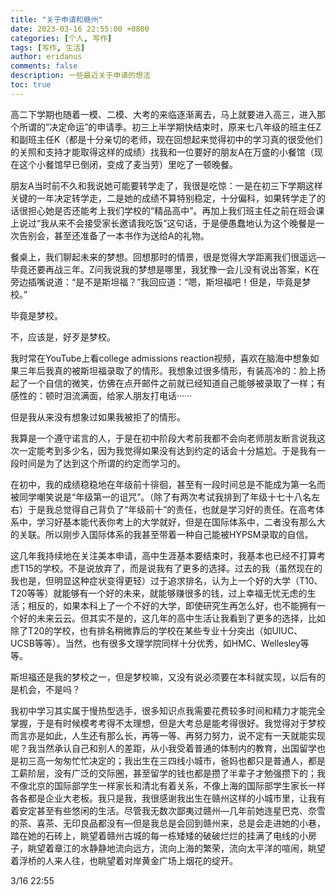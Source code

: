 ```yaml
---
title: "关于申请和赣州"
date: 2023-03-16 22:55:00 +0800
categories: [个人, 写作]
tags: [写作, 生活]
author: eridanus
comments: false
description: 一些最近关于申请的想法
toc: true
---
```


高二下学期也随着一模、二模、大考的来临逐渐离去，马上就要进入高三，进入那个所谓的“决定命运”的申请季。初三上半学期快结束时，原来七八年级的班主任Z和副班主任K（都是十分亲切的老师，现在回想起来觉得初中的学习真的很受他们的关照和支持才能取得这样的成绩）找我和一位要好的朋友A在万盛的小餐馆（现在这个小餐馆早已倒闭，变成了麦当劳）里吃了一顿晚餐。

朋友A当时前不久和我说她可能要转学走了，我很是吃惊：一是在初三下学期这样关键的一年决定转学走，二是她的成绩不算特别稳定，十分偏科，如果转学走了的话很担心她是否还能考上我们学校的“精品高中”。再加上我们班主任之前在班会课上说过“我从来不会接受家长邀请我吃饭”这句话，于是便愚蠢地认为这个晚餐是一次告别会，甚至还准备了一本书作为送给A的礼物。

餐桌上，我们聊起未来的梦想。回想那时的情景，很是觉得大学距离我们很遥远—毕竟还要再战三年。Z问我说我的梦想是哪里，我犹豫一会儿没有说出答案，K在旁边插嘴说道：“是不是斯坦福？”我回应道：“嗯，斯坦福吧！但是，毕竟是梦校。”

毕竟是梦校。

不，应该是，好歹是梦校。

我时常在YouTube上看college admissions reaction视频，喜欢在脑海中想象如果三年后我真的被斯坦福录取了的情形。我想象过很多情形，有装高冷的：脸上扬起了一个自信的微笑，仿佛在点开邮件之前就已经知道自己能够被录取了一样；有感性的：顿时泪流满面，给家人朋友打电话······

但是我从来没有想象过如果我被拒了的情形。

我算是一个遵守诺言的人，于是在初中阶段大考前我都不会向老师朋友断言说我这次一定能考到多少名，因为我觉得如果没有达到约定的话会十分尴尬。于是我有一段时间是为了达到这个所谓的约定而学习的。

在初中，我的成绩稳稳地在年级前十徘徊，甚至有一段时间总是不能成为第一名而被同学嘲笑说是“年级第一的诅咒”。（除了有两次考试我排到了年级十七十八名左右）于是我总觉得自己背负了“年级前十”的责任，也就是学习好的责任。在高考体系中，学习好基本能代表你考上的大学就好，但是在国际体系中，二者没有那么大的关联。所以刚步入国际体系的我甚至带着一种自己能被HYPSM录取的自信。

这几年我持续地在关注美本申请，高中生涯基本要结束时，我基本也已经不打算考虑T15的学校。不是说放弃了，而是说我有了更多的选择。过去的我（虽然现在的我也是，但明显这种症状变得更轻）过于追求排名，认为上一个好的大学（T10、T20等等）就能够有一个好的未来，就能够赚很多的钱，过上幸福无忧无虑的生活；相反的，如果本科上了一个不好的大学，即使研究生再怎么好，也不能拥有一个好的未来云云。但其实不是的，这几年的高中生活让我看到了更多的选择，比如除了T20的学校，也有排名稍微靠后的学校在某些专业十分突出（如UIUC、UCSB等等）。当然，也有很多文理学院同样十分优秀，如HMC、Wellesley等等。

斯坦福还是我的梦校之一，但是梦校嘛，又没有说必须要在本科就实现，以后有的是机会，不是吗？

我初中学习其实属于慢热型选手，很多知识点我需要花费较多时间和精力才能完全掌握，于是有时候模考考得不太理想，但是大考总是能考得很好。我觉得对于梦校而言亦是如此，人生还有那么长，再等一等、再努力努力，说不定有一天就能实现呢？我当然承认自己和别人的差距，从小我受着普通的体制内的教育，出国留学也是初三高一匆匆忙忙决定的；我出生在三四线小城市，爸妈也都只是普通人，都是工薪阶层，没有广泛的交际圈，甚至留学的钱也都是攒了半辈子才勉强攒下的；我不像北京的国际部学生一样家长和清北有着关系，不像上海的国际部学生家长一样各各都是企业大老板。我只是我，我很感谢我出生在赣州这样的小城市里，让我有着安定甚至有些悠闲的生活。尽管我无数次鄙夷过赣州—几年前她连星巴克、奈雪的茶、喜茶、无印良品都没有—但是我总是会回到赣州来，总是会走进她的小巷，踏在她的石砖上，眺望着赣州古城的每一栋矮矮的破破烂烂的挂满了电线的小房子，眺望着章江的水静静地流向远方，流向上海的繁荣，流向太平洋的喧闹，眺望着浮桥的人来人往，也眺望着对岸黄金广场上烟花的绽开。

3/16 22:55
